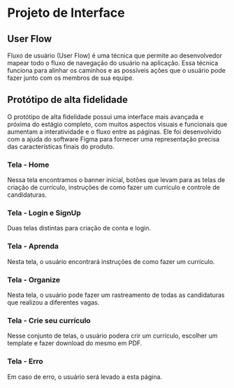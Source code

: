
# Projeto de Interface

## User Flow

Fluxo de usuário (User Flow) é uma técnica que permite ao desenvolvedor mapear todo o fluxo de navegação do usuário na aplicação. Essa técnica funciona para alinhar os caminhos e as possíveis ações que o usuário pode fazer junto com os membros de sua equipe.


## Protótipo de alta fidelidade

O protótipo de alta fidelidade possui uma interface mais avançada e próxima do estágio completo, com muitos aspectos visuais e funcionais que aumentam a interatividade e o fluxo entre as páginas. Ele foi desenvolvido com a ajuda do software Figma para fornecer uma representação precisa das características finais do produto. 

### Tela - Home
Nessa tela encontramos o banner inicial, botões que levam para as telas de criação de currículo, instruções de como fazer um currículo e controle de candidaturas. 


### Tela - Login e SignUp
Duas telas distintas para criação de conta e login.

### Tela - Aprenda
Nesta tela, o usuário encontrará instruções de como fazer um currículo.


### Tela - Organize
Nesta tela, o usuário pode fazer um rastreamento de todas as candidaturas que realizou a diferentes vagas.


### Tela - Crie seu currículo
Nesse conjunto de telas, o usuário podera crir um currículo, escolher um template e fazer download do mesmo em PDF.

### Tela - Erro
Em caso de erro, o usuário será levado a esta página.


